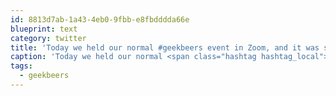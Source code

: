 ```yaml
---
id: 8813d7ab-1a43-4eb0-9fbb-e8fbdddda66e
blueprint: text
category: twitter
title: 'Today we held our normal #geekbeers event in Zoom, and it was so fun, we plan on doing it on a weekly basis. Adapt your social events and keep them going as best you can! pic.twitter.com/gzG7BjmW9m'
caption: 'Today we held our normal <span class="hashtag hashtag_local">#<a href="http://tweettemp.darylchymko.ca/?tag=geekbeers">geekbeers</a> event in Zoom, and it was so fun, we plan on doing it on a weekly basis. Adapt your social events and keep them going as best you can! <a href="https://twitter.com/dchymko/status/1240794850271748096/photo/1" title="https://twitter.com/dchymko/status/1240794850271748096/photo/1" class="link link_untco link_untco_image">pic.twitter.com/gzG7BjmW9m</a><span class="embed_image embed_image_yes"><a href="https://twitter.com/dchymko/status/1240794850271748096/photo/1"><img alt=''etgvbk4ucaai1ao-7024593'' src=''/images/2022/11/21c0f-etgvbk4ucaai1ao-7024593.jpg'' /></a></span>'
tags:
  - geekbeers
---
```

